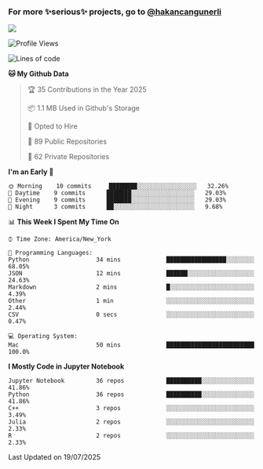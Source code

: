 ### For more ✨serious✨ projects, go to [@hakancangunerli](https://github.com/hakancangunerli)

![](https://github-readme-stats.vercel.app/api/top-langs/?username=johngunerli&layout=compact&hide=jupyter%20notebook,tex,html,shell,CSS,Ruby,Makefile,EmberScript,MATLAB,C&langs_count=6&exclude_repo=2015-csharp,gt_code,gsu_code,uga_code,uga_robotics)

<!--START_SECTION:waka-->
![Profile Views](http://img.shields.io/badge/Profile%20Views-3-blue)

![Lines of code](https://img.shields.io/badge/From%20Hello%20World%20I%27ve%20Written-481075%20lines%20of%20code-blue)

**🐱 My Github Data** 

> 🏆 35 Contributions in the Year 2025
 > 
> 📦 1.1 MB Used in Github's Storage 
 > 
> 💼 Opted to Hire
 > 
> 📜 89 Public Repositories 
 > 
> 🔑 62 Private Repositories  
 > 
**I'm an Early 🐤** 

```text
🌞 Morning    10 commits     ████████░░░░░░░░░░░░░░░░░   32.26% 
🌆 Daytime    9 commits      ███████░░░░░░░░░░░░░░░░░░   29.03% 
🌃 Evening    9 commits      ███████░░░░░░░░░░░░░░░░░░   29.03% 
🌙 Night      3 commits      ██░░░░░░░░░░░░░░░░░░░░░░░   9.68%

```


📊 **This Week I Spent My Time On** 

```text
⌚︎ Time Zone: America/New_York

💬 Programming Languages: 
Python                   34 mins             █████████████████░░░░░░░░   68.05% 
JSON                     12 mins             ██████░░░░░░░░░░░░░░░░░░░   24.63% 
Markdown                 2 mins              █░░░░░░░░░░░░░░░░░░░░░░░░   4.39% 
Other                    1 min               ░░░░░░░░░░░░░░░░░░░░░░░░░   2.44% 
CSV                      0 secs              ░░░░░░░░░░░░░░░░░░░░░░░░░   0.47%

💻 Operating System: 
Mac                      50 mins             █████████████████████████   100.0%

```

**I Mostly Code in Jupyter Notebook** 

```text
Jupyter Notebook         36 repos            ██████████░░░░░░░░░░░░░░░   41.86% 
Python                   36 repos            ██████████░░░░░░░░░░░░░░░   41.86% 
C++                      3 repos             ░░░░░░░░░░░░░░░░░░░░░░░░░   3.49% 
Julia                    2 repos             ░░░░░░░░░░░░░░░░░░░░░░░░░   2.33% 
R                        2 repos             ░░░░░░░░░░░░░░░░░░░░░░░░░   2.33%

```



 Last Updated on 19/07/2025
<!--END_SECTION:waka-->


